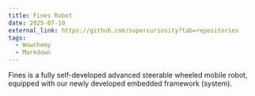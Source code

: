 ```yaml
---
title: Fines Robot
date: 2025-07-10
external_link: https://github.com/supercuriosity?tab=repositories
tags:
  - Wowchemy
  - Markdown
---
```


Fines is a fully self-developed advanced steerable wheeled mobile robot, equipped with our newly developed embedded framework (system).

<!--more-->
